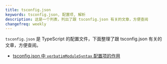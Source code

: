 ```yaml
---
title: tsconfig.json
keywords: tsconfig.json, 配置项, 解析
description: 这是一个列表，列出了跟 tsconfig.json 有关的文章，方便查阅
changefreq: weekly
---
```


`tsconfig.json` 是 TypeScript 的配置文件，下面整理了跟 tsconfig.json 有关的文章，方便查阅。

- [tsconfig.json 中 `verbatimModuleSyntax` 配置项的作用](./compilerOptions-verbatimModuleSyntax)
